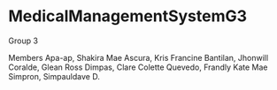 # MedicalManagementSystemG3
Group 3

Members
Apa-ap, Shakira Mae
Ascura, Kris Francine 
Bantilan, Jhonwill 
Coralde, Glean Ross
Dimpas, Clare Colette
Quevedo, Frandly Kate Mae
Simpron, Simpauldave D.


